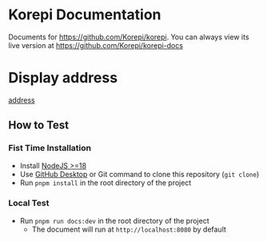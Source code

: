 # Korepi Documentation

Documents for https://github.com/Korepi/korepi. You can always view its live version at https://github.com/Korepi/korepi-docs

# Display address
[address](https://korepi.com/)

## How to Test

### Fist Time Installation

- Install [NodeJS >=18](https://nodejs.org/en/download/)
- Use [GitHub Desktop](https://desktop.github.com/) or Git command to clone this repository (`git clone`)
- Run `pnpm install` in the root directory of the project

### Local Test

- Run `pnpm run docs:dev` in the root directory of the project
  - The document will run at `http://localhost:8080` by default


